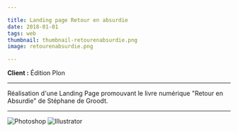```yaml
---

title: Landing page Retour en absurdie
date: 2018-01-01
tags: web
thumbnail: thumbnail-retourenabsurdie.png
image: retourenabsurdie.png

---
```


**Client :** Édition Plon

---

Réalisation d'une Landing Page promouvant le livre numérique "Retour en Absurdie" de Stéphane de Groodt.


---

![Photoshop](/images/icons/photoshop.svg)
![Illustrator](/images/icons/illustrator.svg)
